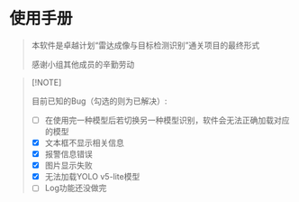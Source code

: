 # 使用手册

>   本软件是卓越计划“雷达成像与目标检测识别”通关项目的最终形式
>
>   感谢小组其他成员的辛勤劳动

>   [!NOTE] 
>
>   目前已知的Bug（勾选的则为已解决）:
>
>   -   [ ] 在使用完一种模型后若切换另一种模型识别，软件会无法正确加载对应的模型
>   -   [x] 文本框不显示相关信息
>   -   [x] 报警信息错误
>   -   [x] 图片显示失败
>   -   [x] 无法加载YOLO v5-lite模型
>   -   [ ] Log功能还没做完

